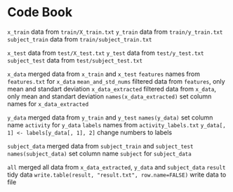 Code Book
=========

`x_train` data from `train/X_train.txt`
`y_train` data from `train/y_train.txt`
`subject_train` data from `train/subject_train.txt`

`x_test` data from `test/X_test.txt`
`y_test` data from `test/y_test.txt`
`subject_test` data from `test/subject_test.txt`

`x_data` merged data from `x_train` and `x_test`
`features` names from `features.txt` for `x_data`
`mean_and_std_nums` filtered data from `features`, only mean and standart deviation
`x_data_extracted` filtered data from `x_data`, only mean and standart deviation
`names(x_data_extracted)` set column names for `x_data_extracted`

`y_data` merged data from `y_train` and `y_test`
`names(y_data)` set column name `activity` for `y_data`
`labels` names from `activity_labels.txt`
`y_data[, 1] <- labels[y_data[, 1], 2]` change numbers to labels

`subject_data` merged data from `subject_train` and `subject_test`
`names(subject_data)` set column name `subject` for `subject_data`

`all` merged all data from `x_data_extracted`, `y_data` and `subject_data`
`result` tidy data
`write.table(result, "result.txt", row.name=FALSE)` write data to file

